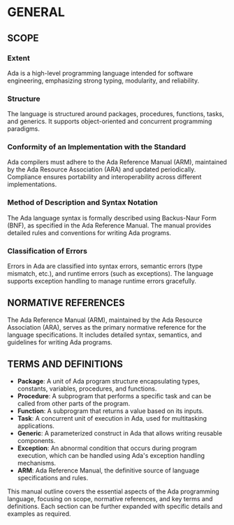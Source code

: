 # GENERAL

## SCOPE

### Extent

Ada is a high-level programming language intended for software engineering, emphasizing strong typing, modularity, and reliability.

### Structure

The language is structured around packages, procedures, functions, tasks, and generics. It supports object-oriented and concurrent programming paradigms.

### Conformity of an Implementation with the Standard

Ada compilers must adhere to the Ada Reference Manual (ARM), maintained by the Ada Resource Association (ARA) and updated periodically. Compliance ensures portability and interoperability across different implementations.

### Method of Description and Syntax Notation

The Ada language syntax is formally described using Backus-Naur Form (BNF), as specified in the Ada Reference Manual. The manual provides detailed rules and conventions for writing Ada programs.

### Classification of Errors

Errors in Ada are classified into syntax errors, semantic errors (type mismatch, etc.), and runtime errors (such as exceptions). The language supports exception handling to manage runtime errors gracefully.

## NORMATIVE REFERENCES

The Ada Reference Manual (ARM), maintained by the Ada Resource Association (ARA), serves as the primary normative reference for the language specifications. It includes detailed syntax, semantics, and guidelines for writing Ada programs.

## TERMS AND DEFINITIONS

   * **Package**: A unit of Ada program structure encapsulating types, constants, variables, procedures, and functions.
   * **Procedure**: A subprogram that performs a specific task and can be called from other parts of the program.
   * **Function**: A subprogram that returns a value based on its inputs.
   * **Task**: A concurrent unit of execution in Ada, used for multitasking applications.
   * **Generic**: A parameterized construct in Ada that allows writing reusable components.
   * **Exception**: An abnormal condition that occurs during program execution, which can be handled using Ada's exception handling mechanisms.
   * **ARM**: Ada Reference Manual, the definitive source of language specifications and rules.

This manual outline covers the essential aspects of the Ada programming language, focusing on scope, normative references, and key terms and definitions. Each section can be further expanded with specific details and examples as required.

